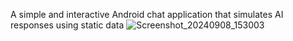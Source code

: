 A simple and interactive Android chat application that simulates AI responses using static data
![Screenshot_20240908_153003](https://github.com/user-attachments/assets/9528460a-1d8d-4775-9dde-9268f659877a)
